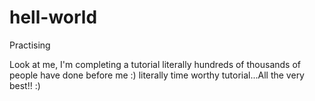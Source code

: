 # hell-world
Practising 

Look at me, I'm completing a tutorial literally hundreds of thousands of people have done before me :) 
literally time worthy tutorial...All the very best!! :)
